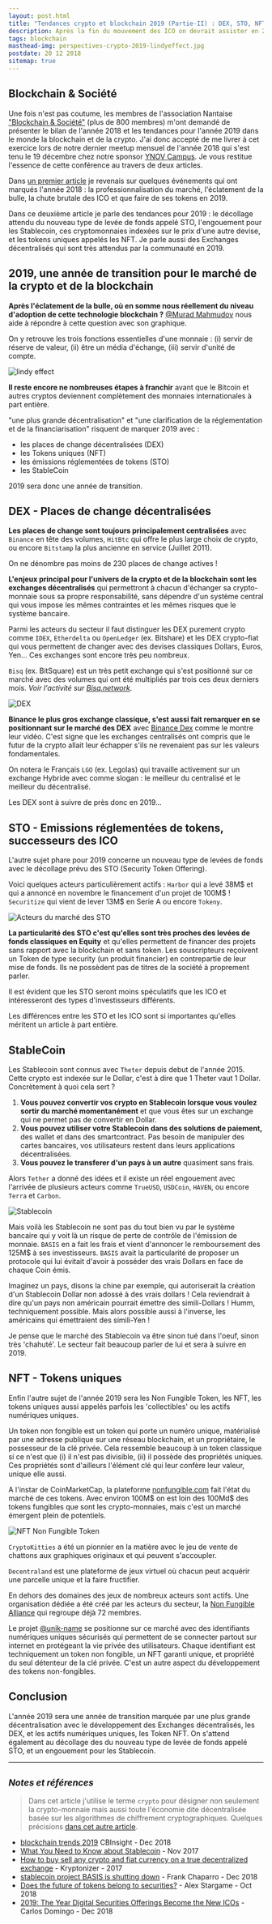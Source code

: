 ```yaml
---
layout: post.html
title: "Tendances crypto et blockchain 2019 (Partie-II) : DEX, STO, NFT, Stablecoin..."
description: Après la fin du mouvement des ICO on devrait assister en 2019 aux décollages des STO, levées de fonds réglementées, et des DEX, les Exchanges décentralisés très attendus par la communauté. On notera également un engouement pour les Stablecoin et les NFT - les tokens uniques encore appelés 'Non Fungible Token'.
tags: blockchain
masthead-img: perspectives-crypto-2019-lindyeffect.jpg
postdate: 20 12 2018
sitemap: true
---
```


## Blockchain & Société

Une fois n'est pas coutume, les membres de l'association Nantaise ["Blockchain & Société"](https://blockchainsociete.org/) (plus de 800 membres) m'ont demandé de présenter le bilan de l'année 2018 et les tendances pour l'année 2019 dans le monde la blockchain et de la crypto. J'ai donc accepté de me livrer à cet exercice lors de notre dernier meetup mensuel de l'année 2018 qui s'est tenu le 19 décembre chez notre sponsor [YNOV Campus](https://www.ynov.com/). Je vous restitue l'essence de cette conférence au travers de deux articles.

Dans [un premier article](/blog/tendances-crypto-blockchain-2019-Partie-I.html) je revenais sur quelques événements qui ont marqués l'année 2018 : la professionnalisation du marché, l'éclatement de la bulle, la chute brutale des ICO et que faire de ses tokens en 2019.

Dans ce deuxième article je parle des tendances pour 2019 : le décollage attendu du nouveau type de levée de fonds appelé STO, l'engouement pour les Stablecoin, ces cryptomonnaies indexées sur le prix d'une autre devise, et les tokens uniques appelés les NFT. Je parle aussi des Exchanges décentralisés qui sont très attendus par la communauté en 2019.

## 2019, une année de transition pour le marché de la crypto et de la blockchain

**Après l'éclatement de la bulle, où en somme nous réellement du niveau d'adoption de cette technologie blockchain ?** [@Murad Mahmudov](https://twitter.com/MustStopMurad/status/1022169639386836992) nous aide à répondre à cette question avec son graphique. 

On y retrouve les trois fonctions essentielles d'une monnaie : (i) servir de réserve de valeur, (ii) être un média d'échange, (iii) servir d'unité de compte.

<img class="img-post" src="/assets/img/perspectives-crypto-2019-lindyeffect.jpg" alt="lindy effect">

**Il reste encore ne nombreuses étapes à franchir** avant que le Bitcoin et autres cryptos deviennent complètement des monnaies internationales à part entière. 

"une plus grande décentralisation" et "une clarification de la réglementation et de la financiarisation" risquent de marquer 2019 avec : 

- les places de change décentralisées (DEX)
- les Tokens uniques (NFT)
- les émissions réglementées de tokens (STO)
- les StableCoin

2019 sera donc une année de transition.

## DEX - Places de change décentralisées

**Les places de change sont toujours principalement centralisées** avec `Binance` en tête des volumes, `HitBtc` qui offre le plus large choix de crypto, ou encore `Bitstamp` la plus ancienne en service (Juillet 2011). 

On ne dénombre pas moins de 230 places de change actives !

**L'enjeux principal pour l'univers de la crypto et de la blockchain sont les exchanges décentralisés** qui permettront à chacun d'échanger sa crypto-monnaie sous sa propre responsabilité, sans dépendre d'un système central qui vous impose les mêmes contraintes et les mêmes risques que le système bancaire. 

Parmi les acteurs du secteur il faut distinguer les DEX purement crypto comme `IDEX`, `Etherdelta` ou `OpenLedger` (ex. Bitshare) et les DEX crypto-fiat qui vous permettent de changer avec des devises classiques Dollars, Euros, Yen... Ces exchanges sont encore très peu nombreux.

`Bisq` (ex. BitSquare) est un très petit exchange qui s'est positionné sur ce marché avec des volumes qui ont été multipliés par trois ces deux derniers mois. _Voir l'activité sur [Bisq.network](https://bisq.network/markets/)._

<img class="img-post" src="/assets/img/perspectives-crypto-2019-dex.png" alt="DEX">

**Binance le plus gros exchange classique, s'est aussi fait remarquer en se positionnant sur le marché des DEX** avec [Binance Dex](https://www.youtube.com/watch?v=wN1Uvor4Hd8) comme le montre leur vidéo. C'est signe que les exchanges centralisés ont compris que le futur de la crypto allait leur échapper s'ils ne revenaient pas sur les valeurs fondamentales. 

On notera le Français `LGO` (ex. Legolas) qui travaille activement sur un exchange Hybride avec comme slogan : le meilleur du centralisé et le meilleur du décentralisé.

Les DEX sont à suivre de près donc en 2019...

## STO - Emissions réglementées de tokens, successeurs des ICO

L'autre sujet phare pour 2019 concerne un nouveau type de levées de fonds avec le décollage prévu des STO (Security Token Offering).

Voici quelques acteurs particulièrement actifs : `Harbor` qui a levé 38M$ et qui a annoncé en novembre le financement d'un projet de 100M$ ! `Securitize` qui vient de lever 13M$ en Serie A ou encore `Tokeny`.

<img class="img-post" src="/assets/img/perspectives-crypto-2019-acteurs-STO.png" alt="Acteurs du marché des STO">

**La particularité des STO c'est qu'elles sont très proches des levées de fonds classiques en Equity** et qu'elles permettent de financer des projets sans rapport avec la blockchain et sans token. Les souscripteurs reçoivent un Token de type security (un produit financier) en contrepartie de leur mise de fonds. Ils ne possèdent pas de titres de la société à proprement parler. 

Il est évident que les STO seront moins spéculatifs que les ICO et intéresseront des types d'investisseurs différents.

Les différences entre les STO et les ICO sont si importantes qu'elles méritent un article à part entière.

## StableCoin

Les Stablecoin sont connus avec `Theter` depuis debut de l'année 2015. Cette crypto est indexée sur le Dollar, c'est à dire que 1 Theter vaut 1 Dollar. Concrètement à quoi cela sert ?

1. **Vous pouvez convertir vos crypto en Stablecoin lorsque vous voulez sortir du marché momentanément** et que vous êtes sur un exchange qui ne permet pas de convertir en Dollar.
1. **Vous pouvez utiliser votre Stablecoin dans des solutions de paiement,** des wallet et dans des smartcontract. Pas besoin de manipuler des cartes bancaires, vos utilisateurs restent dans leurs applications décentralisées.
1. **Vous pouvez le transferer d'un pays à un autre** quasiment sans frais.

Alors `Tether` a donné des idées et il existe un réel engouement avec l'arrivée de plusieurs acteurs comme `TrueUSD`, `USDCoin`, `HAVEN`, ou encore `Terra` et `Carbon`.

<img class="img-post" src="/assets/img/perspectives-crypto-2019-stablecoin.png" alt="Stablecoin">

Mais voilà les Stablecoin ne sont pas du tout bien vu par le système bancaire qui y voit là un risque de perte de contrôle de l'émission de monnaie. `BASIS` en a fait les frais et vient d'annoncer le remboursement des 125M$ à ses investisseurs. `BASIS` avait la particularité de proposer un protocole qui lui évitait d'avoir à posséder des vrais Dollars en face de chaque Coin émis.

Imaginez un pays, disons la chine par exemple, qui autoriserait la création d'un Stablecoin Dollar non adossé à des vrais dollars ! Cela reviendrait à dire qu'un pays non américain pourrait émettre des simili-Dollars ! Humm, techniquement possible. Mais alors possible aussi à l'inverse, les américains qui émettraient des simili-Yen !

Je pense que le marché des Stablecoin va être sinon tué dans l'oeuf, sinon très 'chahuté'. Le secteur fait beaucoup parler de lui et sera à suivre en 2019.

## NFT - Tokens uniques

Enfin l'autre sujet de l'année 2019 sera les Non Fungible Token, les NFT, les tokens uniques aussi appelés parfois les 'collectibles' ou les actifs numériques uniques. 

Un token non fongible est un token qui porte un numéro unique, matérialisé par une adresse publique sur une réseau blockchain, et un propriétaire, le possesseur de la clé privée. Cela ressemble beaucoup à un token classique si ce n'est que (i) il n'est pas divisible, (ii) il possède des propriétés uniques. Ces propriétés sont d'ailleurs l'élément clé qui leur confère leur valeur, unique elle aussi.

A l'instar de CoinMarketCap, la plateforme [nonfungible.com](https://nonfungible.com/) fait l'état du marché de ces tokens. Avec environ 100M$ on est loin des 100Md$ des tokens fungibles que sont les crypto-monnaies, mais c'est un marché émergent plein de potentiels.

<img class="img-post" src="/assets/img/perspectives-crypto-2019-NFT.png" alt="NFT Non Fungible Token">

`CryptoKitties` a été un pionnier en la matière avec le jeu de vente de chattons aux graphiques originaux et qui peuvent s'accoupler. 

`Decentraland` est une plateforme de jeux virtuel où chacun peut acquérir une parcelle unique et la faire fructifier. 

En dehors des domaines des jeux de nombreux acteurs sont actifs. Une organisation dédiée a été créé par les acteurs du secteur, la [Non Fungible Alliance](https://nonfungiblealliance.org/) qui regroupe déjà 72 membres.

Le projet [@unik-name](https://www.unik-name.com/) se positionne sur ce marché avec des identifiants numériques uniques sécurisés qui permettent de se connecter partout sur internet en protégeant la vie privée des utilisateurs. Chaque identifiant est techniquement un token non fongible, un NFT garanti unique, et propriété du seul détenteur de la clé privée. C'est un autre aspect du développement des tokens non-fongibles.

## Conclusion

L'année 2019 sera une année de transition marquée par une plus grande décentralisation avec le développement des Exchanges décentralisés, les DEX, et les actifs numériques uniques, les Token NFT. On s'attend également au décollage des du nouveau type de levée de fonds appelé STO, et un engouement pour les Stablecoin. 

---

## <small>_Notes et références_</small>

> Dans cet article j'utilise le terme `crypto` pour désigner non seulement la crypto-monnaie mais aussi toute l'économie dite décentralisée basée sur les algorithmes de chiffrement cryptographiques. Quelques précisions [dans cet autre article](/blog/crypto-blockchain-cryptomonnaie-dlt.html).

- [blockchain trends 2019](https://www.cbinsights.com/research/report/blockchain-trends-2019/) CBInsight - Dec 2018
- [What You Need to Know about Stablecoin](https://hackernoon.com/a-crash-course-in-stable-tokens-3d9e32760f2b) - Nov 2017
- [How to buy sell any crypto and fiat currency on a true decentralized exchange](https://steemit.com/decentralizedexchange/@kryptonizer/how-to-buy-sell-any-crypto-and-fiat-currency-on-a-true-decentralized-exchange) - Kryptonizer - 2017
- [stablecoin project BASIS is shutting down](https://www.theblockcrypto.com/2018/12/12/stablecoin-project-basis-is-shutting-down-and-returning-the-majority-of-capital-raised-to-investors/) - Frank Chaparro - Dec 2018
- [Does the future of tokens belong to securities?](https://medium.com/datadriveninvestor/the-future-of-tokens-belongs-to-securities-d4b128c2455) - Alex Stargame - Oct 2018
- [2019: The Year Digital Securities Offerings Become the New ICOs](https://www.coindesk.com/2019-the-year-digital-securities-offerings-become-the-new-icos) - Carlos Domingo - Dec 2018
